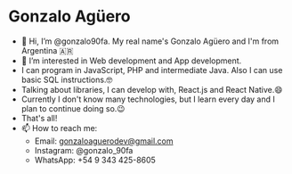 # Gonzalo Agüero
- 👋 Hi, I’m @gonzalo90fa. My real name's Gonzalo Agüero and I'm from Argentina 🇦🇷
- 👀 I’m interested in Web development and App development.
- I can program in JavaScript, PHP and intermediate Java. Also I can use basic SQL instructions.🤓
- Talking about libraries, I can develop with, React.js and React Native.😄
- Currently I don't know many technologies, but I learn every day and I plan to continue doing so.😉
- That's all! 
- 📫 How to reach me:
  - Email: gonzaloaguerodev@gmail.com
  - Instagram: @gonzalo_90fa
  - WhatsApp: +54 9 343 425-8605
<!---
gonzalo90fa/gonzalo90fa is a ✨ special ✨ repository because its `README.md` (this file) appears on your GitHub profile.
You can click the Preview link to take a look at your changes.
--->
